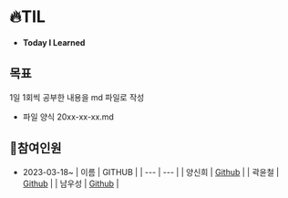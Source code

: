 # 🔥TIL
+ **Today I Learned**

## 목표
1일 1회씩 공부한 내용을 md 파일로 작성
+ 파일 양식 20xx-xx-xx.md

## 🙋‍참여인원
- 2023-03-18~
| 이름 | GITHUB |
| --- | --- |
| 양신희 | [Github](https://github.com/ysheep0906) |
| 곽윤철 | [Github](https://github.com/YunDo-Gi) |
| 남우성 | [Github](https://github.com/WoosungNam) |
